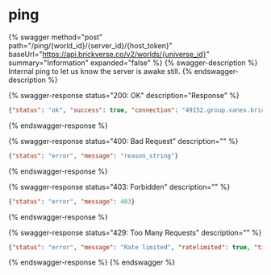 # ping

{% swagger method="post" path="/ping/{world_id}/{server_id}/{host_token}" baseUrl="https://api.brickverse.co/v2/worlds/{universe_id}" summary="Information" expanded="false" %}
{% swagger-description %}
Internal ping to let us know the server is awake still.
{% endswagger-description %}

{% swagger-response status="200: OK" description="Response" %}
```json
{"status": "ok", "success": true, "connection": "49152.group.vanex.brickverse.co", "port": 3000}
```
{% endswagger-response %}

{% swagger-response status="400: Bad Request" description="" %}
```json
{"status": "error", "message": "reason_string"}
```
{% endswagger-response %}

{% swagger-response status="403: Forbidden" description="" %}
```json
{"status": "error", "message": 403}
```
{% endswagger-response %}

{% swagger-response status="429: Too Many Requests" description="" %}
```json
{"status": "error", "message": "Rate limited", "ratelimited": true, "time": "seconds_string"}
```
{% endswagger-response %}
{% endswagger %}

